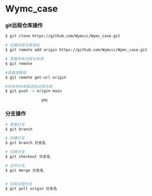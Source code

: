 # Wymc_case

### git远程仓库操作
```bash
$ git clone https://github.com/Wymccc/Wymc_case.git

# 设置远程仓库地址
$ git remote add origin https://github.com/Wymccc/Wymc_case.git

# 查看所有远程仓库源
$ git remote  

#查看源路径
$ git remote get-url origin

#将本地仓库推送到远程仓库
$ git push -u origin main
```
                    ymc
### 分支操作
```bash
# 查看分支
$ git branch

# 创建分支
$ git branch 分支名

# 切换分支
$ git checkout 分支名

# 合并分支
$ git merge 分支名


# 拉取远程分支
$ git pull origin 分支名
```

